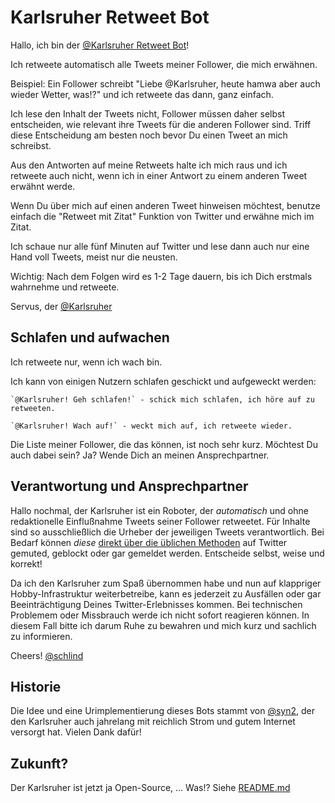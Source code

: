 # Karlsruher Retweet Bot

Hallo, ich bin der [\@Karlsruher Retweet Bot](https://twitter.com/Karlsruher "Karlsruher RT Bot")!

Ich retweete automatisch alle Tweets meiner Follower, die mich erwähnen.

Beispiel: Ein Follower schreibt "Liebe \@Karlsruher, heute hamwa aber auch wieder Wetter, was!?" und ich retweete das dann, ganz einfach.

Ich lese den Inhalt der Tweets nicht, Follower müssen daher selbst entscheiden, wie relevant ihre Tweets für die anderen Follower sind.
Triff diese Entscheidung am besten noch bevor Du einen Tweet an mich schreibst.

Aus den Antworten auf meine Retweets halte ich mich raus und ich retweete auch nicht, wenn ich in einer Antwort zu einem anderen Tweet erwähnt werde.

Wenn Du über mich auf einen anderen Tweet hinweisen möchtest, benutze einfach die "Retweet mit Zitat" Funktion von Twitter und erwähne mich im Zitat.

Ich schaue nur alle fünf Minuten auf Twitter und lese dann auch nur eine Hand voll Tweets, meist nur die neusten.

Wichtig: Nach dem Folgen wird es 1-2 Tage dauern, bis ich Dich erstmals wahrnehme und retweete.

Servus, der [\@Karlsruher](https://twitter.com/Karlsruher "Karlsruher RT Bot")



## Schlafen und aufwachen

Ich retweete nur, wenn ich wach bin.

Ich kann von einigen Nutzern schlafen geschickt und aufgeweckt werden:

	`@Karlsruher! Geh schlafen!` - schick mich schlafen, ich höre auf zu retweeten.

	`@Karlsruher! Wach auf!` - weckt mich auf, ich retweete wieder.


Die Liste meiner Follower, die das können, ist noch sehr kurz. Möchtest Du auch dabei sein? Ja? Wende Dich an meinen Ansprechpartner.


## Verantwortung und Ansprechpartner

Hallo nochmal, der Karlsruher ist ein Roboter, der *automatisch* und ohne redaktionelle Einflußnahme Tweets seiner Follower retweetet.
Für Inhalte sind so ausschließlich die Urheber der jeweiligen Tweets verantwortlich. Bei Bedarf können *diese* [direkt über die üblichen Methoden](https://help.twitter.com/de/using-twitter#blocking-and-muting) auf Twitter gemuted, geblockt oder gar gemeldet werden. Entscheide selbst, weise und korrekt!

Da ich den Karlsruher zum Spaß übernommen habe und nun auf klappriger Hobby-Infrastruktur weiterbetreibe, kann es jederzeit zu Ausfällen oder gar Beeinträchtigung Deines Twitter-Erlebnisses kommen. Bei technischen Problemem oder Missbrauch werde ich nicht sofort reagieren können. In diesem Fall bitte ich darum Ruhe zu bewahren und mich kurz und sachlich zu informieren.

Cheers! [\@schlind](https://twitter.com/schlind)


## Historie
Die Idee und eine Urimplementierung dieses Bots stammt von [\@syn2](https://twitter.com/syn2), der den Karlsruher auch jahrelang mit reichlich Strom und gutem Internet versorgt hat. Vielen Dank dafür!


## Zukunft?
Der Karlsruher ist jetzt ja Open-Source, ...
Was!? Siehe [README.md](README.md)
